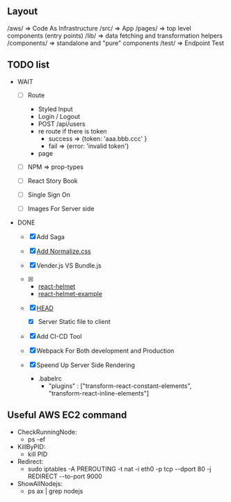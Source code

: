 ## Layout
  /aws/             => Code As Infrastructure
  /src/             => App
      /pages/       => top level components (entry points)
      /lib/         => data fetching and transformation helpers
      /components/  => standalone and "pure" components
  /test/            => Endpoint Test    



## TODO list
  - WAIT
    - [ ] Route
      - Styled Input
      - Login / Logout
      - POST /api/users
      - re route if there is token
        - success => {token: 'aaa.bbb.ccc' }
        - fail    => {error: 'invalid token'}
      - page


    - [ ] NPM => prop-types
    - [ ] React Story Book
    - [ ] Single Sign On
    - [ ] Images For Server side

  - DONE
    - [X] Add Saga
    - [X] [Add Normalize.css](https://necolas.github.io/normalize.css/)
    - [X] Vender.js VS Bundle.js
    - [X]
      - [react-helmet](https://github.com/nfl/react-helmet)
      - [react-helmet-example](https://github.com/mattdennewitz/react-helmet-example/blob/master/components/About.js)

    - [X] [HEAD](https://github.com/nfl/react-helmet)
      - [X] Server Static file to client
    - [X] Add CI-CD Tool
    - [X] Webpack For Both development and Production
    - [X] Speend Up Server Side Rendering
      - .babelrc
        - "plugins" : ["transform-react-constant-elements", "transform-react-inline-elements"]

## Useful AWS EC2 command
  - CheckRunningNode:
    - ps -ef
  - KillByPID:
    - kill PID
  - Redirect:
    - sudo iptables -A PREROUTING -t nat -i eth0 -p tcp --dport 80 -j REDIRECT --to-port 9000
  - ShowAllNodejs:
    - ps ax | grep nodejs
